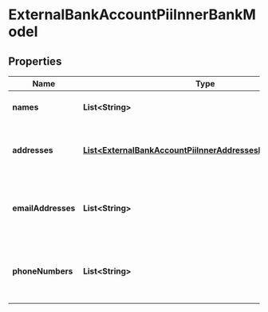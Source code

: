 

# ExternalBankAccountPiiInnerBankModel


## Properties

| Name | Type | Description | Notes |
|------------ | ------------- | ------------- | -------------|
|**names** | **List&lt;String&gt;** | Array of names on the account |  [optional] |
|**addresses** | [**List&lt;ExternalBankAccountPiiInnerAddressesInnerBankModel&gt;**](ExternalBankAccountPiiInnerAddressesInnerBankModel.md) | Array of addresses associated to the account |  [optional] |
|**emailAddresses** | **List&lt;String&gt;** | Array of email addresses associated to the account |  [optional] |
|**phoneNumbers** | **List&lt;String&gt;** | Array of phone numbers associated to the account |  [optional] |



